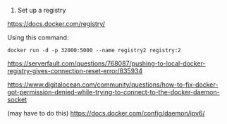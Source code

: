 1. Set up a registry

https://docs.docker.com/registry/

Using this command:

`docker run -d -p 32000:5000 --name registry2 registry:2`

https://serverfault.com/questions/768087/pushing-to-local-docker-registry-gives-connection-reset-error/835934


https://www.digitalocean.com/community/questions/how-to-fix-docker-got-permission-denied-while-trying-to-connect-to-the-docker-daemon-socket

(may have to do this)
https://docs.docker.com/config/daemon/ipv6/